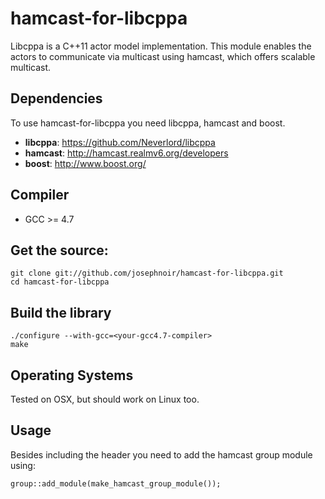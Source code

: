 hamcast-for-libcppa
===================

Libcppa is a C++11 actor model implementation. This module enables the actors to communicate via multicast using hamcast, which offers scalable multicast.


Dependencies
------------

To use hamcast-for-libcppa you need libcppa, hamcast and boost.

* __libcppa__: https://github.com/Neverlord/libcppa
* __hamcast__: http://hamcast.realmv6.org/developers
* __boost__: http://www.boost.org/


Compiler
--------

* GCC >= 4.7


Get the source:
--------------

    git clone git://github.com/josephnoir/hamcast-for-libcppa.git
    cd hamcast-for-libcppa


Build the library
-----------------

    ./configure --with-gcc=<your-gcc4.7-compiler>
    make


Operating Systems
-----------------

Tested on OSX, but should work on Linux too.


Usage
-----

Besides including the header you need to add the hamcast group module using:

    group::add_module(make_hamcast_group_module());

